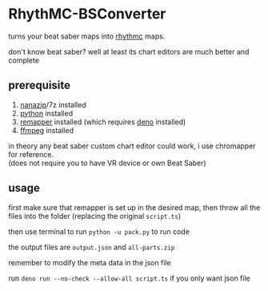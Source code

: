 # RhythMC-BSConverter

turns your beat saber maps into [rhythmc](https://docs.rhythmc.frkovo.cn/) maps.

don't know beat saber? well at least its chart editors are much better and complete

## prerequisite

1. [nanazip](https://github.com/M2Team/NanaZip)/7z installed
2. [python](https://www.python.org/) installed
3. [remapper](https://github.com/Swifter1243/ReMapper) installed (which requires [deno](https://deno.com/) installed) 
4. [ffmpeg](https://ffmpeg.org/) installed

in theory any beat saber custom chart editor could work, i use chromapper for reference.  
(does not require you to have VR device or own Beat Saber)

## usage

first make sure that remapper is set up in the desired map, then throw all the files into the folder (replacing the original `script.ts`)

then use terminal to run `python -u pack.py` to run code

the output files are `output.json` and `all-parts.zip`

remember to modify the meta data in the json file

run `deno run --no-check --allow-all script.ts` if you only want json file
